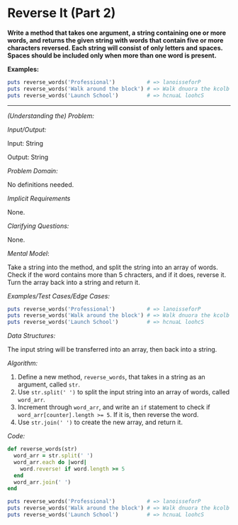 # Reverse It (Part 2)

**Write a method that takes one argument, a string containing one or more words, and returns the given string with words that contain five or more characters reversed. Each string will consist of only letters and spaces. Spaces should be included only when more than one word is present.**

**Examples:**

```ruby
puts reverse_words('Professional')          # => lanoisseforP
puts reverse_words('Walk around the block') # => Walk dnuora the kcolb
puts reverse_words('Launch School')         # => hcnuaL loohcS
```

---

*(Understanding the) Problem:*

*Input/Output:*

Input: String

Output: String

*Problem Domain:*

No definitions needed.

*Implicit Requirements*

None.

*Clarifying Questions:*

None.

*Mental Model*:

Take a string into the method, and split the string into an array of words. Check if the word contains more than 5 chracters, and if it does, reverse it. Turn the array back into a string and return it.

*Examples/Test Cases/Edge Cases:*

```ruby
puts reverse_words('Professional')          # => lanoisseforP
puts reverse_words('Walk around the block') # => Walk dnuora the kcolb
puts reverse_words('Launch School')         # => hcnuaL loohcS
```

*Data Structures:*

The input string will be transferred into an array, then back into a string.

*Algorithm:*

1. Define a new method, `reverse_words`, that takes in a string as an argument, called `str`.
2. Use `str.split(' ')` to split the input string into an array of words, called `word_arr`.
3. Increment through `word_arr`, and write an `if` statement to check if `word_arr[counter].length >= 5`. If it is, then reverse the word.
4. Use `str.join(' ')` to create the new array, and return it.

*Code:*

```ruby
def reverse_words(str)
  word_arr = str.split(' ')
  word_arr.each do |word| 
    word.reverse! if word.length >= 5
  end
  word_arr.join(' ')
end

puts reverse_words('Professional')          # => lanoisseforP
puts reverse_words('Walk around the block') # => Walk dnuora the kcolb
puts reverse_words('Launch School')         # => hcnuaL loohcS
```



